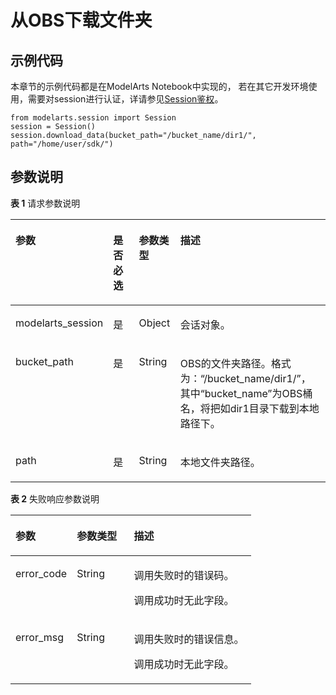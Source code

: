 # 从OBS下载文件夹<a name="modelarts_04_0216"></a>

## 示例代码<a name="zh-cn_topic_0173862139_section20261580353"></a>

本章节的示例代码都是在ModelArts Notebook中实现的， 若在其它开发环境使用，需要对session进行认证，详请参见[Session鉴权](Session鉴权概述.md)。

```
from modelarts.session import Session
session = Session()
session.download_data(bucket_path="/bucket_name/dir1/", path="/home/user/sdk/")
```

## 参数说明<a name="zh-cn_topic_0173862139_section78291820269"></a>

**表 1**  请求参数说明

<a name="zh-cn_topic_0173862139_table155461191218"></a>
<table><thead align="left"><tr id="zh-cn_topic_0173862139_row254817912212"><th class="cellrowborder" valign="top" width="20.75%" id="mcps1.2.5.1.1"><p id="zh-cn_topic_0173862139_p12549899214"><a name="zh-cn_topic_0173862139_p12549899214"></a><a name="zh-cn_topic_0173862139_p12549899214"></a>参数</p>
</th>
<th class="cellrowborder" valign="top" width="11.99%" id="mcps1.2.5.1.2"><p id="zh-cn_topic_0173862139_p3552101193813"><a name="zh-cn_topic_0173862139_p3552101193813"></a><a name="zh-cn_topic_0173862139_p3552101193813"></a>是否必选</p>
</th>
<th class="cellrowborder" valign="top" width="13.320000000000002%" id="mcps1.2.5.1.3"><p id="zh-cn_topic_0173862139_p1755169172118"><a name="zh-cn_topic_0173862139_p1755169172118"></a><a name="zh-cn_topic_0173862139_p1755169172118"></a>参数类型</p>
</th>
<th class="cellrowborder" valign="top" width="53.94%" id="mcps1.2.5.1.4"><p id="zh-cn_topic_0173862139_p55521998211"><a name="zh-cn_topic_0173862139_p55521998211"></a><a name="zh-cn_topic_0173862139_p55521998211"></a>描述</p>
</th>
</tr>
</thead>
<tbody><tr id="zh-cn_topic_0173862139_row8893215413"><td class="cellrowborder" valign="top" width="20.75%" headers="mcps1.2.5.1.1 "><p id="zh-cn_topic_0173862139_p6891421842"><a name="zh-cn_topic_0173862139_p6891421842"></a><a name="zh-cn_topic_0173862139_p6891421842"></a>modelarts_session</p>
</td>
<td class="cellrowborder" valign="top" width="11.99%" headers="mcps1.2.5.1.2 "><p id="zh-cn_topic_0173862139_p68972047"><a name="zh-cn_topic_0173862139_p68972047"></a><a name="zh-cn_topic_0173862139_p68972047"></a>是</p>
</td>
<td class="cellrowborder" valign="top" width="13.320000000000002%" headers="mcps1.2.5.1.3 "><p id="zh-cn_topic_0173862139_p158912219419"><a name="zh-cn_topic_0173862139_p158912219419"></a><a name="zh-cn_topic_0173862139_p158912219419"></a>Object</p>
</td>
<td class="cellrowborder" valign="top" width="53.94%" headers="mcps1.2.5.1.4 "><p id="zh-cn_topic_0173862139_p1689152543"><a name="zh-cn_topic_0173862139_p1689152543"></a><a name="zh-cn_topic_0173862139_p1689152543"></a>会话对象。</p>
</td>
</tr>
<tr id="zh-cn_topic_0173862139_row1530181931"><td class="cellrowborder" valign="top" width="20.75%" headers="mcps1.2.5.1.1 "><p id="zh-cn_topic_0173862139_p8675871731"><a name="zh-cn_topic_0173862139_p8675871731"></a><a name="zh-cn_topic_0173862139_p8675871731"></a>bucket_path</p>
</td>
<td class="cellrowborder" valign="top" width="11.99%" headers="mcps1.2.5.1.2 "><p id="zh-cn_topic_0173862139_p6675978319"><a name="zh-cn_topic_0173862139_p6675978319"></a><a name="zh-cn_topic_0173862139_p6675978319"></a>是</p>
</td>
<td class="cellrowborder" valign="top" width="13.320000000000002%" headers="mcps1.2.5.1.3 "><p id="zh-cn_topic_0173862139_p46751171339"><a name="zh-cn_topic_0173862139_p46751171339"></a><a name="zh-cn_topic_0173862139_p46751171339"></a>String</p>
</td>
<td class="cellrowborder" valign="top" width="53.94%" headers="mcps1.2.5.1.4 "><p id="zh-cn_topic_0173862139_p467516712319"><a name="zh-cn_topic_0173862139_p467516712319"></a><a name="zh-cn_topic_0173862139_p467516712319"></a>OBS的文件夹路径。格式为：<span class="filepath" id="filepath166261513127"><a name="filepath166261513127"></a><a name="filepath166261513127"></a>“/bucket_name/dir1/”</span>，其中<span class="parmvalue" id="parmvalue762719415125"><a name="parmvalue762719415125"></a><a name="parmvalue762719415125"></a>“bucket_name”</span>为OBS桶名，将把如dir1目录下载到本地路径下。</p>
</td>
</tr>
<tr id="zh-cn_topic_0173862139_row167932713277"><td class="cellrowborder" valign="top" width="20.75%" headers="mcps1.2.5.1.1 "><p id="zh-cn_topic_0173862139_p5794079274"><a name="zh-cn_topic_0173862139_p5794079274"></a><a name="zh-cn_topic_0173862139_p5794079274"></a>path</p>
</td>
<td class="cellrowborder" valign="top" width="11.99%" headers="mcps1.2.5.1.2 "><p id="zh-cn_topic_0173862139_p77948710279"><a name="zh-cn_topic_0173862139_p77948710279"></a><a name="zh-cn_topic_0173862139_p77948710279"></a>是</p>
</td>
<td class="cellrowborder" valign="top" width="13.320000000000002%" headers="mcps1.2.5.1.3 "><p id="zh-cn_topic_0173862139_p3794167192716"><a name="zh-cn_topic_0173862139_p3794167192716"></a><a name="zh-cn_topic_0173862139_p3794167192716"></a>String</p>
</td>
<td class="cellrowborder" valign="top" width="53.94%" headers="mcps1.2.5.1.4 "><p id="p18685105252317"><a name="p18685105252317"></a><a name="p18685105252317"></a>本地文件夹路径。</p>
</td>
</tr>
</tbody>
</table>

**表 2**  失败响应参数说明

<a name="zh-cn_topic_0173862139_table55928961173927"></a>
<table><thead align="left"><tr id="zh-cn_topic_0173862139_row40618446173927"><th class="cellrowborder" valign="top" width="25.490000000000002%" id="mcps1.2.4.1.1"><p id="zh-cn_topic_0173862139_p1631242217407"><a name="zh-cn_topic_0173862139_p1631242217407"></a><a name="zh-cn_topic_0173862139_p1631242217407"></a>参数</p>
</th>
<th class="cellrowborder" valign="top" width="23.72%" id="mcps1.2.4.1.2"><p id="zh-cn_topic_0173862139_p5427574117407"><a name="zh-cn_topic_0173862139_p5427574117407"></a><a name="zh-cn_topic_0173862139_p5427574117407"></a>参数类型</p>
</th>
<th class="cellrowborder" valign="top" width="50.79%" id="mcps1.2.4.1.3"><p id="zh-cn_topic_0173862139_p12364118914"><a name="zh-cn_topic_0173862139_p12364118914"></a><a name="zh-cn_topic_0173862139_p12364118914"></a>描述</p>
</th>
</tr>
</thead>
<tbody><tr id="zh-cn_topic_0173862139_row11062410173927"><td class="cellrowborder" valign="top" width="25.490000000000002%" headers="mcps1.2.4.1.1 "><p id="zh-cn_topic_0173862139_p688954611624"><a name="zh-cn_topic_0173862139_p688954611624"></a><a name="zh-cn_topic_0173862139_p688954611624"></a>error_code</p>
</td>
<td class="cellrowborder" valign="top" width="23.72%" headers="mcps1.2.4.1.2 "><p id="zh-cn_topic_0173862139_p3804851211624"><a name="zh-cn_topic_0173862139_p3804851211624"></a><a name="zh-cn_topic_0173862139_p3804851211624"></a>String</p>
</td>
<td class="cellrowborder" valign="top" width="50.79%" headers="mcps1.2.4.1.3 "><p id="zh-cn_topic_0173862139_p156551524172412"><a name="zh-cn_topic_0173862139_p156551524172412"></a><a name="zh-cn_topic_0173862139_p156551524172412"></a>调用失败时的错误码。</p>
<p id="zh-cn_topic_0173862139_p6203060911624"><a name="zh-cn_topic_0173862139_p6203060911624"></a><a name="zh-cn_topic_0173862139_p6203060911624"></a>调用成功时无此字段。</p>
</td>
</tr>
<tr id="zh-cn_topic_0173862139_row52351653173927"><td class="cellrowborder" valign="top" width="25.490000000000002%" headers="mcps1.2.4.1.1 "><p id="zh-cn_topic_0173862139_p4368550411624"><a name="zh-cn_topic_0173862139_p4368550411624"></a><a name="zh-cn_topic_0173862139_p4368550411624"></a>error_msg</p>
</td>
<td class="cellrowborder" valign="top" width="23.72%" headers="mcps1.2.4.1.2 "><p id="zh-cn_topic_0173862139_p6574380911624"><a name="zh-cn_topic_0173862139_p6574380911624"></a><a name="zh-cn_topic_0173862139_p6574380911624"></a>String</p>
</td>
<td class="cellrowborder" valign="top" width="50.79%" headers="mcps1.2.4.1.3 "><p id="zh-cn_topic_0173862139_p1277593619"><a name="zh-cn_topic_0173862139_p1277593619"></a><a name="zh-cn_topic_0173862139_p1277593619"></a>调用失败时的错误信息。</p>
<p id="zh-cn_topic_0173862139_p2364831411624"><a name="zh-cn_topic_0173862139_p2364831411624"></a><a name="zh-cn_topic_0173862139_p2364831411624"></a>调用成功时无此字段。</p>
</td>
</tr>
</tbody>
</table>

